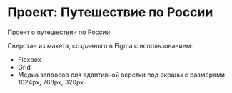 # Проект: Путешествие по России

Проект о путешествии по России.

Сверстан из макета, созданного в Figma с использованием:
* Flexbox
* Grid
* Медиа запросов для адаптивной верстки под экраны с размерами 1024px, 768px, 320px.
